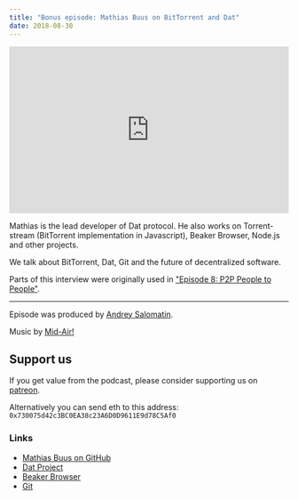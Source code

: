 ```yaml
---
title: "Bonus episode: Mathias Buus on BitTorrent and Dat"
date: 2018-08-30
---
```


<iframe width="100%" height="300" scrolling="no" frameborder="no"
allow="autoplay"
src="https://w.soundcloud.com/player/?url=https%3A//api.soundcloud.com/tracks/492821622&color=%23ff5500&auto_play=false&hide_related=false&show_comments=true&show_user=true&show_reposts=false&show_teaser=true&visual=true"></iframe>


Mathias is the lead developer of Dat protocol. He also works on
Torrent-stream (BitTorrent implementation in Javascript), Beaker Browser,
Node.js and other projects.

We talk about BitTorrent, Dat, Git and the future of decentralized
software.

Parts of this interview were originally used in
["Episode 8: P2P People to People"](https://codepodcast.com/posts/2018-07-05-p2p-people-to-people/).

---

Episode was produced by [Andrey Salomatin](https://flpvsk.com).

Music by [Mid-Air!](https://soundcloud.com/mid_air)


## Support us

If you get value from the podcast, please consider supporting us on [patreon](https://www.patreon.com/codepodcast).

Alternatively you can send eth to this address:
<code style='word-break: break-word'>
  0x730075d42c3BC0EA38c23A6D0D9611E9d78C5Af0
</code>


### Links

* [Mathias Buus on GitHub](https://github.com/mafintosh)
* [Dat Project](https://datproject.org/)
* [Beaker Browser](https://beakerbrowser.com/)
* [Git](https://git-scm.com/)

